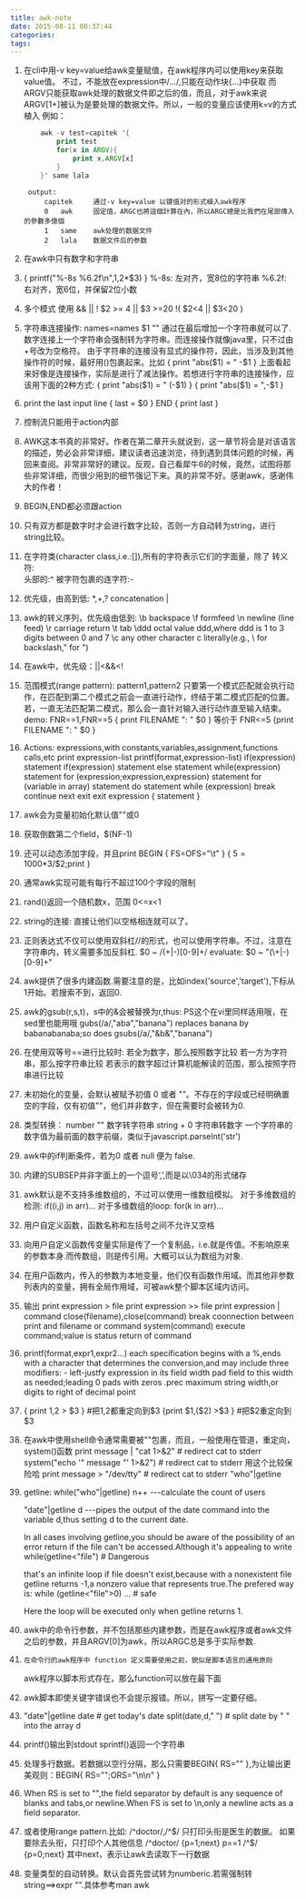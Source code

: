```yaml
---
title: awk-note
date: 2015-08-11 00:37:44
categories:
tags:
---
```


1. 在cli中用-v key=value给awk变量赋值，在awk程序内可以使用key来获取value值。
	不过，不能放在expression中/.../,只能在动作块{...}中获取
	而ARGV只能获取awk处理的数据文件即之后的值，而且，对于awk来说ARGV[1+]被认为是要处理的数据文件。所以，一般的变量应该使用k=v的方式植入
	例如：
	```awk
		awk -v test=capitek '{
			print test
			for(x in ARGV){
				print x,ARGV[x]
			}
		}' same lala
	```	
		output:
			capitek		通过-v key=value 以键值对的形式植入awk程序
			0	awk		固定值，ARGC也將這個計算在內，所以ARGC總是比我們在尾部傳入的參數多億個
			1	same	awk处理的数据文件
			2	lala 	数据文件后的参数
2. 在awk中只有数字和字符串
3. { printf("%-8s %6.2f\n",$1,$2*$3) }
	%-8s:	左对齐，宽8位的字符串
	%6.2f:	右对齐，宽6位，并保留2位小数
4. 多个模式
	使用 && || !
	$2 >= 4 || $3 >=20
	!( $2<4 || $3<20 )
5. 字符串连接操作: names=names $1 "" 通过在最后增加一个字符串就可以了.数字连接上一个字符串会强制转为字符串。而连接操作就像java里，只不过由+号改为空格符。
	由于字符串的连接没有显式的操作符，因此，当涉及到其他操作符的时候，最好用()包裹起来。比如
	{ print "abs($1) = " -$1  }
	上面看起来好像是连接操作，实际是进行了减法操作。若想进行字符串的连接操作，应该用下面的2种方式:
	{ print "abs($1) = " (-$1)  }
	{ print "abs($1) = ",-$1  }

6. print the last input line
		{ last = $0 }
	END	{ print last }
7. 控制流只能用于action内部
8. AWK这本书真的非常好。作者在第二章开头就说到，这一章节将会是对该语言的描述，势必会非常详细，建议读者迅速浏览，待到遇到具体问题的时候，再回来查阅。非常非常好的建议。反观，自己看犀牛6的时候，竟然，试图将那些非常详细，而很少用到的细节强记下来。真的非常不好。感谢awk，感谢伟大的作者！
9. BEGIN,END都必须跟action
10. 只有双方都是数字时才会进行数字比较，否则一方自动转为string，进行string比较。
11. 在字符类(character class,i.e.:[]),所有的字符表示它们的字面量，除了
	转义符:\
	头部的:^
	被字符包裹的连字符:-
12. 优先级，由高到低:
	*,+,?
	concatenation
	|
13. awk的转义序列，优先级由低到:
	\b	backspace
	\f	formfeed
	\n	newline (line feed)
	\r 	carriage return
	\t	tab
	\ddd	octal value ddd,where ddd is 1 to 3 digits between 0 and 7
	\c 	any other character c literally(e.g., \\ for backslash,\" for ")
15. 在awk中，优先级：||<&&<!
16. 范围模式(range pattern):
	pattern1,pattern2
	只要第一个模式匹配就会执行动作，在匹配到第二个模式之前会一直进行动作，终结于第二模式匹配的位置。若，一直无法匹配第二模式，那么会一直针对输入进行动作直至输入结束。
	demo:
		FNR==1,FNR==5 { print FILENAME ": " $0  }
		等价于
		FNR<=5 {print FILENAME ": " $0 }
17. Actions:
	expressions,with constants,variables,assignment,functions calls,etc
	print expression-list
	printf(format,expression-list)
	if(expression) statement
	if(expression) statement else statement
	while(expression) statement
	for (expression;expression,expression) statement
	for (variable in array) statement
	do statement while (expression)
	break
	continue
	next
	exit
	exit expression
	{ statement }
18. awk会为变量初始化默认值""或0
19. 获取倒数第二个field，$(NF-1)
20. 还可以动态添加字段，并且print
	BEGIN	{ FS=OFS="\t" }
		{ $5=1000*$3/$2;print }
21. 通常awk实现可能有每行不超过100个字段的限制
22. rand()返回一个随机数x，范围 0<=x<1
23. string的连接: 直接让他们以空格相连就可以了。
24. 正则表达式不仅可以使用双斜杠//的形式，也可以使用字符串。不过，注意在字符串内，转义需要多加反斜杠\.
		$0 ~ /(\+|-)[0-9]+/
	evaluate:
		$0 ~ "(\\+|-)[0-9]+"
25. awk提供了很多内建函数.需要注意的是，比如index('source','target'),下标从1开始。若搜索不到，返回0.
26. awk的gsub(r,s,t)，s中的&会被替换为r,thus:	PS这个在vi里同样适用哦，在sed里也能用哦
		gubs(/a/,"aba","banana")
	replaces banana by babanabanaba;so does
		gsubs(/a/,"&b&","banana")
27. 在使用双等号==进行比较时:
	若全为数字，那么按照数字比较
	若一方为字符串，那么按字符串比较
	若表示的数字超过计算机能解读的范围，那么按照字符串进行比较
28. 未初始化的变量，会默认被赋予初值 0 或者 ""。不存在的字段或已经明确置空的字段，仅有初值""，他们并非数字，但在需要时会被转为0.
29. 类型转换：
	number "" 数字转字符串
	string + 0 字符串转数字
	一个字符串的数字值为最前面的数字前缀，类似于javascript.parseInt('str')
30. awk中的if判断条件，若为0 或者 null 便为 false.
31. 内建的SUBSEP并非字面上的一个逗号‘,’,而是以\034的形式储存
32. awk默认是不支持多维数组的，不过可以使用一维数组模拟。
	对于多维数组的检测: if((i,j) in arr)...
	对于多维数组的loop: for(k in arr)...
33. 用户自定义函数，函数名称和左括号之间不允许又空格
34. 向用户自定义函数传变量实际是传了一个复制品，i.e.就是传值。不影响原来的参数本身.而传数组，则是传引用。大概可以认为数组为对象.
35. 在用户函数内，传入的参数为本地变量，他们仅有函数作用域。而其他非参数列表内的变量，拥有全局作用域，可被awk整个脚本区域内访问。
36. 输出
	print expression > file
	print expression >> file
	print expression | command
	close(filename),close(command)
		break coonnection between print and filename or command
	system(command)
		execute command;value is status return of command
37. printf(format,expr1,expr2...)
	each specification begins with a %,ends with a character that determines the conversion,and may include three modifiers:
		-	left-justfy expression in its field
		width	pad field to this width as needed;leading 0 pads with zeros
		.prec	maximum string width,or digits to right of decimal point
38.
	{ print $1,$2 > $3 } #把$1,$2都重定向到$3
	{print $1,($2) >$3 } #把$2重定向到$3
39. 在awk中使用shell命令通常需要被""包裹，而且，一般使用在管道，重定向，system()函数
	print message | "cat 1>&2"		# redirect cat to stderr
	system("echo '" message "' 1>&2")	# redirect cat to stderr	用这个比较保险哈
	print message > "/dev/tty"		# redirect cat to stderr
	"who"|getline
40. getline:
	while("who"|getline)
		n++
	---calculate the count of users

	"date"|getline d
	---pipes the output of the date command into the variable d,thus setting d to the current date.

	In all cases involving getline,you should be aware of the possibility of an error return if the file can't be accessed.Although it's appealing to write
	while(getline<"file")	# Dangerous

	that's an infinite loop if file doesn't exist,because with a nonexistent file getline returns -1,a nonzero value that represents true.The prefered way is:
	while (getline<"file">0) ... # safe

	Here the loop will be executed only when getline returns 1.
41. awk中的命令行参数，并不包括那些内建参数，而是在awk程序或者awk文件之后的参数，并且ARGV[0]为awk，所以ARGC总是多于实际参数.
42. 	在命令行的awk程序中 function 定义需要使用之前，貌似是脚本语言的通用原则
	awk程序以脚本形式存在，那么function可以放在最下面
43. awk脚本即使关键字错误也不会提示报错。所以，拼写一定要仔细。
44.
	"date"|getline date	# get today's date
	split(date,d," ")	# split date by " " into the array d
45. printf()输出到stdout
	sprintf()返回一个字符串
46. 处理多行数据。若数据以空行分隔，那么只需要BEGIN{ RS="" },为让输出更美观则：BEGIN{ RS="";ORS="\n\n" }
47. When RS is set to "",the field separator by default is any sequence of blanks and tabs,or newline.When FS is set to \n,only a newline acts as a field separator.
48. 或者使用range pattern.比如: /^doctor/,/^$/  只打印头衔是医生的数据。
	如果要除去头衔，只打印个人其他信息
		/^doctor/ {p=1;next}
		p==1
		/^$/ {p=0;next}
	其中next，表示让awk去读取下一行数据
49. 变量类型的自动转换。默认会首先尝试转为numberic.若需强制转string==>expr "".具体参考man awk